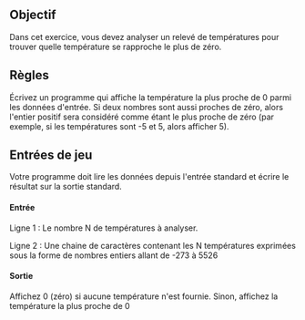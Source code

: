 
## Objectif

Dans cet exercice, vous devez analyser un relevé de températures pour trouver quelle température se rapproche le plus de zéro.


## 	Règles

Écrivez un programme qui affiche la température la plus proche de 0 parmi les données d'entrée. Si deux nombres sont aussi proches de zéro, alors l'entier positif sera considéré comme étant le plus proche de zéro (par exemple, si les températures sont -5 et 5, alors afficher 5).

## Entrées de jeu

Votre programme doit lire les données depuis l'entrée standard et écrire le résultat sur la sortie standard.

#### Entrée

Ligne 1 : Le nombre N de températures à analyser.

Ligne 2 : Une chaine de caractères contenant les N températures exprimées sous la forme de nombres entiers allant de -273 à 5526

#### Sortie

Affichez 0 (zéro) si aucune température n'est fournie. Sinon, affichez la température la plus proche de 0
